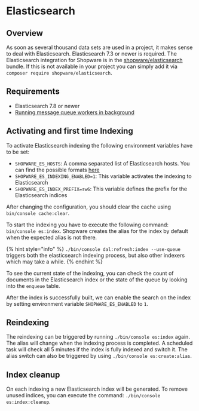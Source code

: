 # Elasticsearch

## Overview

As soon as several thousand data sets are used in a project, it makes sense to deal with Elasticsearch. Elasticsearch 7.3 or newer is required. The Elasticsearch integration for Shopware is in the [shopware/elasticsearch](https://github.com/shopware/elasticsearch) bundle. If this is not available in your project you can simply add it via `composer require shopware/elasticsearch`.

## Requirements

* Elasticsearch 7.8 or newer
* [Running message queue workers in background](message-queue.md)

## Activating and first time Indexing

To activate Elasticsearch indexing the following environment variables have to be set:

* `SHOPWARE_ES_HOSTS`: A comma separated list of Elasticsearch hosts. You can find the possible formats [here](https://www.elastic.co/guide/en/elasticsearch/client/php-api/current/host-config.html#inline-host-config)
* `SHOPWARE_ES_INDEXING_ENABLED=1`: This variable activates the indexing to Elasticsearch
* `SHOPWARE_ES_INDEX_PREFIX=sw6`: This variable defines the prefix for the Elasticsearch indices

After changing the configuration, you should clear the cache using `bin/console cache:clear`.

To start the indexing you have to execute the following command: `bin/console es:index`. Shopware creates the alias for the index by default when the expected alias is not there.

{% hint style="info" %}
`./bin/console dal:refresh:index --use-queue` triggers both the elasticsearch indexing process, but also other indexers which may take a while.
{% endhint %}

To see the current state of the indexing, you can check the count of documents in the Elasticsearch index or the state of the queue by looking into the `enqueue` table.

After the index is successfully built, we can enable the search on the index by setting environment variable `SHOPWARE_ES_ENABLED` to `1`.

## Reindexing

The reindexing can be triggered by running `./bin/console es:index` again. The alias will change when the indexing process is completed. A scheduled task will check all 5 minutes if the index is fully indexed and switch it. The alias switch can also be triggered by using `./bin/console es:create:alias`.

## Index cleanup

On each indexing a new Elasticsearch index will be generated. To remove unused indices, you can execute the command: `./bin/console es:index:cleanup`.

